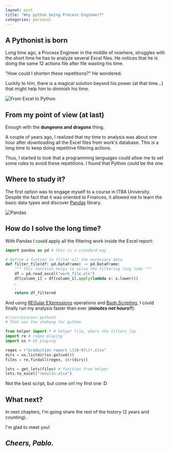 ```yaml
---
layout: post
title: "Why python being Process Engineer?"
categories: personal
---
```


## A Pythonist is born

Long time ago, a Process Engineer in the middle of nowhere, struggles with the short time he has to analyze several Excel files. He notices that he is doing the same 12 actions file after file wasting his time.

"How could I shorten these repetitions?" He wondered.

Luckily to him, there is a magical solution beyond his power (at that time...) that might help him to diminish his time.

![From Excel to Python](<img width="518" alt="excel_to_python" src="https://user-images.githubusercontent.com/76537245/197362887-3abd02b4-60d9-4a04-ba96-2016b14fcb67.png">)

## From my point of view (at last)

Enough with the __dungeons and dragons__ thing.

A couple of years ago, I realized that my time to analysis was about one hour after downloading all the Excel files from work's database. This is a long time to keep doing repetitive filtering actions.

Thus, I started to look that a programming languages could allow me to set some rules to avoid these repetitions.
I found that Python could be the one.

## Where to study it?

The first option was to engage myself to a course in ITBA University. Despite the fact that it was oriented to Finances, it allowed me to learn the basic data types and discover [Pandas](https://pandas.pydata.org) library.

![Pandas](<img width="340" alt="pandas" src="https://user-images.githubusercontent.com/76537245/197362894-a16ea4f1-d5ba-4536-b8af-a9d53b5b0db8.png">)

## How do I solve the long time?

With Pandas I could apply all the filtering work inside the Excel report:

```python
import pandas as pd # this is a standard way

# Define a funtion to filter all the necessary data
def filter_file(df: pd.DataFrame) -> pd.DataFrame:
    """ This function helps to solve the filtering long time """
    df = pd.read_excel("work_file.xls")
    df[column_1] = df[column_1].apply(lambda x: x.lower())
    .
    .
    return df_filtered
```

And using [REGular EXpressions](https://docs.python.org/3/library/re.html) operations and [Bash Scripting](https://www.gnu.org/software/bash/manual/bash.html), I could finally run my analysis faster than ever (*__minutes not hours!!__*):

```python
#!/usr/bin/env python3 
# That was the shebang for python

from helper import * # helper file, where the filters lay
import re # regex playing
import os # OS playing

regex = r"production report \([0-9]\)*.xlsx"
dirs = os.listdir(os.getcwd())
files = re.findall(regex, str(dirs))

lots = get_lots(files) # function from helper
lots.to_excel("results.xlsx")
```

Not the best script, but come on! my first one :D

## What next?

In next chapters, I'm going share the rest of the history (2 years and counting).

I'm glad to meet you!


## *__Cheers, Pablo.__*
